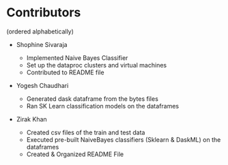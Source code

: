 # Contributors
(ordered alphabetically)
* Shophine Sivaraja
  * Implemented Naive Bayes Classifier
  * Set up the dataproc clusters and virtual machines
  * Contributed to README file 
  
* Yogesh Chaudhari
  * Generated dask dataframe from the bytes files
  * Ran SK Learn classification models on the dataframes

* Zirak Khan
  * Created csv files of the train and test data
  * Executed pre-built NaiveBayes classifiers (Sklearn & DaskML) on the dataframes
  * Created & Organized README File
